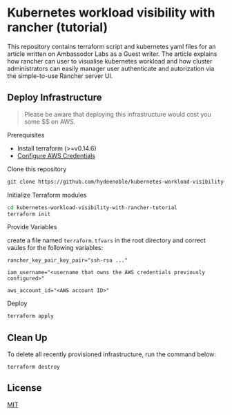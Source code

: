 # Kubernetes workload visibility with rancher (tutorial)
This repository contains terraform script and kubernetes yaml files for an article written on Ambassodor Labs as a Guest writer. The article explains how rancher can user to visualise kubernetes workload and how cluster administrators can easily manager user authenticate and autorization via the simple-to-use Rancher server UI.
## Deploy Infrastructure
> Please be aware that deploying this infrastructure would cost you some $$ on AWS. 

Prerequisites

* Install terraform (>=v0.14.6)
* [Configure AWS Credentials](https://docs.aws.amazon.com/sdk-for-java/v1/developer-guide/setup-credentials.html)

Clone this repository
```bash
git clone https://github.com/hydeenoble/kubernetes-workload-visibility-with-rancher-tutorial.git
```

Initialize Terraform modules
```bash
cd kubernetes-workload-visibility-with-rancher-tutorial
terraform init 
```

Provide Variables

create a file named `terraform.tfvars` in the root directory and correct vaules for the following variables: 

```
rancher_key_pair_key_pair="ssh-rsa ..."

iam_username="<username that owns the AWS credentials previously configured>"

aws_account_id="<AWS account ID>"
```

Deploy
```bash
terraform apply
```

## Clean Up

To delete all recently provisioned infrastructure, run the command below: 
```
terraform destroy
```
## License
[MIT](LICENSE)